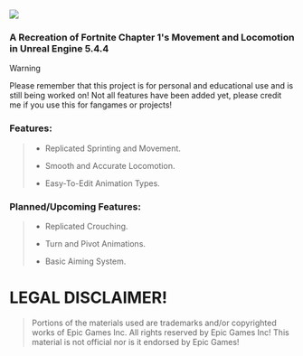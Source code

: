 # ![](https://github.com/Raytrac0/FortSource/blob/main/logo.png)
### A Recreation of Fortnite Chapter 1's Movement and Locomotion in Unreal Engine 5.4.4

> [!WARNING]
Please remember that this project is for personal and educational use and is still being worked on! Not all features have been added yet, please credit me if you use this for fangames or projects!

### Features:
> - Replicated Sprinting and Movement.
> 
> - Smooth and Accurate Locomotion.
> 
> - Easy-To-Edit Animation Types.

### Planned/Upcoming Features:
> - Replicated Crouching.
> 
> - Turn and Pivot Animations.
> 
> - Basic Aiming System.

# LEGAL DISCLAIMER!
> Portions of the materials used are trademarks and/or copyrighted works of Epic Games Inc. All rights reserved by Epic Games Inc! This material is not official nor is it endorsed by Epic Games!
